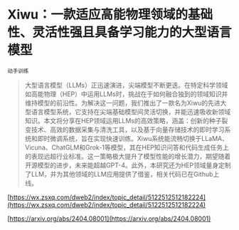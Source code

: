 # Xiwu：一款适应高能物理领域的基础性、灵活性强且具备学习能力的大型语言模型
`动手训练`
> 大型语言模型（LLMs）正迅速演进，尖端模型不断更迭。在特定科学领域如高能物理（HEP）中运用LLMs时，挑战在于如何融合独到的领域知识并维持模型的前沿性。为解决这一问题，我们推出了一款名为Xiwu的先进大型语言模型系统，它支持在尖端基础模型间灵活切换，并能迅速吸收新领域知识。本文将分享在HEP领域运用LLMs的高效策略，涵盖：创新的种子裂变技术、高效的数据采集与清洗工具，以及基于向量存储技术的即时学习系统和即时微调系统，旨在实现快速训练。Xiwu系统能流畅切换于LLaMA、Vicuna、ChatGLM和Grok-1等模型，其在HEP知识问答和代码生成任务上的表现远超行业标准。这一策略极大提升了模型性能的增长潜力，期望随着开源模型的进步，未来能超越GPT-4。此外，本研究还为HEP领域量身定制了LLM，并为其他领域的LLM应用提供了借鉴，相关代码已在Github上线。


[https://wx.zsxq.com/dweb2/index/topic_detail/5122512512182224](https://wx.zsxq.com/dweb2/index/topic_detail/5122512512182224)

[https://arxiv.org/abs/2404.08001](https://arxiv.org/abs/2404.08001)